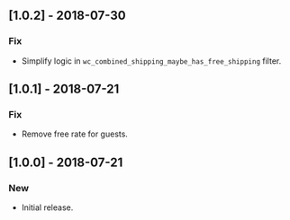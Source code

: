 ## [1.0.2] - 2018-07-30

### Fix

- Simplify logic in `wc_combined_shipping_maybe_has_free_shipping` filter.

## [1.0.1] - 2018-07-21

### Fix

- Remove free rate for guests.

## [1.0.0] - 2018-07-21

### New

- Initial release.
